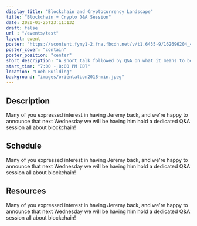```yaml
---
display_title: "Blockchain and Cryptocurrency Landscape"
title: "Blockchain + Crypto Q&A Session"
date: 2020-01-25T23:11:13Z
draft: false
url : "/events/test"
layout: event
poster: "https://scontent.fymy1-2.fna.fbcdn.net/v/t1.6435-9/162696204_4402910139736607_5285953870092712801_n.png?_nc_cat=106&ccb=1-3&_nc_sid=730e14&_nc_ohc=IzH4EXGiUUcAX9kC3Un&_nc_ht=scontent.fymy1-2.fna&oh=049be3915b677b9e278cbc8d5e04293b&oe=60E3BC54"
poster_cover: "contain"
poster_position: "center"
short_description: "A short talk followed by Q&A on what it means to be a Senior Engineer and what you can do now to prepare."
start_time: "7:00 - 8:00 PM EDT"
location: "Loeb Building"
background: "images/orientation2018-min.jpeg"
---
```


## Description

Many of you expressed interest in having Jeremy back, and we're happy to announce that next Wednesday we will be having him hold a dedicated Q&A session all about blockchain!

## Schedule

Many of you expressed interest in having Jeremy back, and we're happy to announce that next Wednesday we will be having him hold a dedicated Q&A session all about blockchain!

## Resources

Many of you expressed interest in having Jeremy back, and we're happy to announce that next Wednesday we will be having him hold a dedicated Q&A session all about blockchain!
